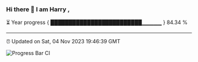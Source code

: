 ### Hi there 👋 I am Harry , 

⏳ Year progress { █████████████████████████▁▁▁▁▁ } 84.34 %

---

⏰ Updated on Sat, 04 Nov 2023 19:46:39 GMT

![Progress Bar CI](https://github.com/duykhang68/duykhang68/workflows/Progress%20Bar%20CI/badge.svg)

